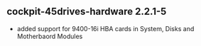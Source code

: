 ## cockpit-45drives-hardware 2.2.1-5

* added support for 9400-16i HBA cards in System, Disks and Motherbaord Modules